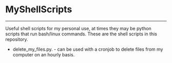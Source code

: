 # MyShellScripts
---
Useful shell scripts for my personal use, at times they may be python scripts that run bash/linux commands. These are the shell scripts in this repository. 


* delete_my_files.py. - can be used with a cronjob to delete files from my computer on an hourly basis. 
